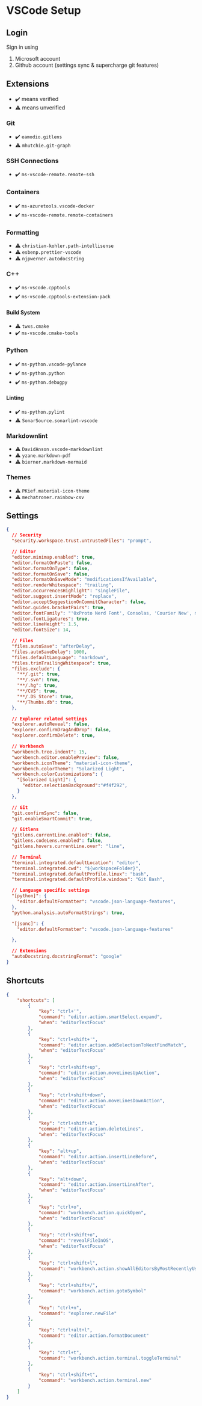 # VSCode Setup

## Login

Sign in using

1. Microsoft account
2. Github account (settings sync & supercharge git features)

## Extensions

- ✔️ means verified
- ⚠️ means unverified

### Git

- ✔️ `eamodio.gitlens`
- ⚠️ `mhutchie.git-graph`

### SSH Connections

- ✔️ `ms-vscode-remote.remote-ssh`

### Containers

- ✔️ `ms-azuretools.vscode-docker`
- ✔️ `ms-vscode-remote.remote-containers`

### Formatting

- ⚠️ `christian-kohler.path-intellisense`
- ⚠️ `esbenp.prettier-vscode`
- ⚠️ `njpwerner.autodocstring`

### C++

- ✔️ `ms-vscode.cpptools`
- ✔️ `ms-vscode.cpptools-extension-pack`

#### Build System

- ⚠️ `twxs.cmake`
- ✔️ `ms-vscode.cmake-tools`

### Python

- ✔️ `ms-python.vscode-pylance`
- ✔️ `ms-python.python`
- ✔️ `ms-python.debugpy`

#### Linting

- ✔️ `ms-python.pylint`
- ⚠️ `SonarSource.sonarlint-vscode`

### Markdownlint

- ⚠️ `DavidAnson.vscode-markdownlint`
- ⚠️ `yzane.markdown-pdf`
- ⚠️ `bierner.markdown-mermaid`

### Themes

- ⚠️ `PKief.material-icon-theme`
- ⚠️ `mechatroner.rainbow-csv`

## Settings

```json
{
  // Security
  "security.workspace.trust.untrustedFiles": "prompt",

  // Editor
  "editor.minimap.enabled": true,
  "editor.formatOnPaste": false,
  "editor.formatOnType": false,
  "editor.formatOnSave": false,
  "editor.formatOnSaveMode": "modificationsIfAvailable",
  "editor.renderWhitespace": "trailing",
  "editor.occurrencesHighlight": "singleFile",
  "editor.suggest.insertMode": "replace",
  "editor.acceptSuggestionOnCommitCharacter": false,
  "editor.guides.bracketPairs": true,
  "editor.fontFamily": "'0xProto Nerd Font', Consolas, 'Courier New', monospace",
  "editor.fontLigatures": true,
  "editor.lineHeight": 1.5,
  "editor.fontSize": 14,

  // Files
  "files.autoSave": "afterDelay",
  "files.autoSaveDelay": 1000,
  "files.defaultLanguage": "markdown",
  "files.trimTrailingWhitespace": true,
  "files.exclude": {
    "**/.git": true,
    "**/.svn": true,
    "**/.hg": true,
    "**/CVS": true,
    "**/.DS_Store": true,
    "**/Thumbs.db": true,
  },

  // Explorer related settings
  "explorer.autoReveal": false,
  "explorer.confirmDragAndDrop": false,
  "explorer.confirmDelete": true,

  // Workbench
  "workbench.tree.indent": 15,
  "workbench.editor.enablePreview": false,
  "workbench.iconTheme": "material-icon-theme",
  "workbench.colorTheme": "Solarized Light",
  "workbench.colorCustomizations": {
    "[Solarized Light]": {
      "editor.selectionBackground":"#f4f292",
    }
  },

  // Git
  "git.confirmSync": false,
  "git.enableSmartCommit": true,

  // Gitlens
  "gitlens.currentLine.enabled": false,
  "gitlens.codeLens.enabled": false,
  "gitlens.hovers.currentLine.over": "line",

  // Terminal
  "terminal.integrated.defaultLocation": "editor",
  "terminal.integrated.cwd": "${workspaceFolder}",
  "terminal.integrated.defaultProfile.linux": "bash",
  "terminal.integrated.defaultProfile.windows": "Git Bash",

  // Language specific settings
  "[python]": {
    "editor.defaultFormatter": "vscode.json-language-features",
  },
  "python.analysis.autoFormatStrings": true,

  "[jsonc]": {
    "editor.defaultFormatter": "vscode.json-language-features"

  },

  // Extensions
  "autoDocstring.docstringFormat": "google"
}

```

## Shortcuts

```json
{
    "shortcuts": [
        {
            "key": "ctrl+'",
            "command": "editor.action.smartSelect.expand",
            "when": "editorTextFocus"
        },
        {
            "key": "ctrl+shift+'",
            "command": "editor.action.addSelectionToNextFindMatch",
            "when": "editorTextFocus"
        },
        {
            "key": "ctrl+shift+up",
            "command": "editor.action.moveLinesUpAction",
            "when": "editorTextFocus"
        },
        {
            "key": "ctrl+shift+down",
            "command": "editor.action.moveLinesDownAction",
            "when": "editorTextFocus"
        },
        {
            "key": "ctrl+shift+k",
            "command": "editor.action.deleteLines",
            "when": "editorTextFocus"
        },
        {
            "key": "alt+up",
            "command": "editor.action.insertLineBefore",
            "when": "editorTextFocus"
        },
        {
            "key": "alt+down",
            "command": "editor.action.insertLineAfter",
            "when": "editorTextFocus"
        },
        {
            "key": "ctrl+o",
            "command": "workbench.action.quickOpen",
            "when": "editorTextFocus"
        },
        {
            "key": "ctrl+shift+o",
            "command": "revealFileInOS",
            "when": "editorTextFocus"
        },
        {
            "key": "ctrl+shift+l",
            "command": "workbench.action.showAllEditorsByMostRecentlyUsed"
        },
        {
            "key": "ctrl+shift+/",
            "command": "workbench.action.gotoSymbol"
        },
        {
            "key": "ctrl+n",
            "command": "explorer.newFile"
        },
        {
            "key": "ctrl+alt+l",
            "command": "editor.action.formatDocument"
        },
        {
            "key": "ctrl+t",
            "command": "workbench.action.terminal.toggleTerminal"
        },
        {
            "key": "ctrl+shift+t",
            "command": "workbench.action.terminal.new"
        }
    ]
}
```
